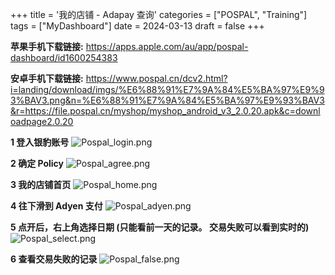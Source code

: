 +++
title = '我的店铺 - Adapay 查询'
categories = ["POSPAL", "Training"]
tags = ["MyDashboard"]
date = 2024-03-13
draft = false
+++

**苹果手机下载链接:** https://apps.apple.com/au/app/pospal-dashboard/id1600254383

**安卓手机下载链接:** https://www.pospal.cn/dcv2.html?i=landing/download/imgs/%E6%88%91%E7%9A%84%E5%BA%97%E9%93%BAV3.png&n=%E6%88%91%E7%9A%84%E5%BA%97%E9%93%BAV3&r=https://file.pospal.cn/myshop/myshop_android_v3_2.0.20.apk&c=downloadpage2.0.20

**1 登入银豹账号**
![Pospal_login.png](/img/Pospal_login.png)

**2 确定 Policy**
![Pospal_agree.png](/img/Pospal_agree.png)

**3 我的店铺首页**
![Pospal_home.png](/img/Pospal_home.png)

**4 往下滑到 Adyen 支付**
![Pospal_adyen.png](/img/Pospal_adyen.png)

**5 点开后，右上角选择日期 (只能看前一天的记录。 交易失败可以看到实时的)**
![Pospal_select.png](/img/Pospal_select.png)

**6 查看交易失败的记录**
![Pospal_false.png](/img/Pospal_false.png)